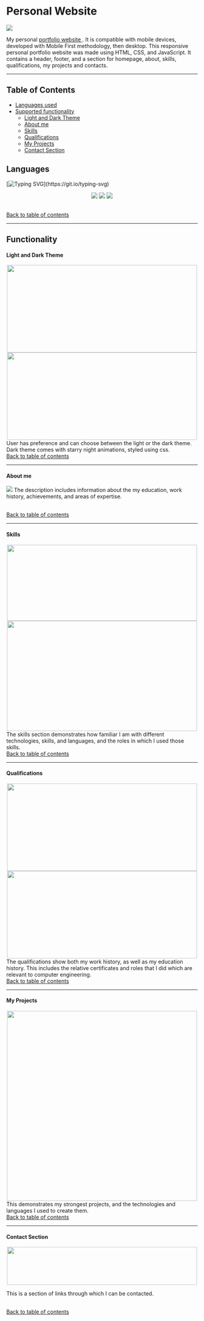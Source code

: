 # Personal Website
<a href="https://main--sarthakvaidya.netlify.app/"> <img src="/assets/img/programmer.png"> </a>

My personal <a href="https://main--sarthakvaidya.netlify.app/"> portfolio website </a>. It is compatible with mobile devices, developed with Mobile First methodology, then desktop. This responsive personal portfolio website was made using HTML, CSS, and JavaScript. It contains a header, footer, and a section for homepage, about, skills, qualifications, my projects and contacts. 

<hr>

<h2 id="top">Table of Contents</h2>

* [Languages used](#languages)
* [Supported functionality](#functionality)
  + [Light and Dark Theme](#light-and-dark-theme)
  + [About me](#about-me)
  + [Skills](#skills)
  + [Qualifications](#qualifications)
  + [My Projects](#my-projects)
  + [Contact Section](#contact-section)
  
## Languages
[![Typing SVG](https://readme-typing-svg.demolab.com/?lines=Languages;)](https://git.io/typing-svg)
<p align="center">
<img src="https://img.shields.io/badge/JavaScript-F7DF1E?style=for-the-badge&logo=javascript&logoColor=black"/> 
<img src="https://img.shields.io/badge/HTML-239120?style=for-the-badge&logo=html5&logoColor=whit"/>
<img src="https://img.shields.io/badge/CSS-239120?&style=for-the-badge&logo=css3&logoColor=white"/>
</p>
<br>
<a href="#top" class="btn">Back to table of contents</a>
<hr>

## Functionality

#### Light and Dark Theme
<div align="center">
<a href="https://main--sarthakvaidya.netlify.app/"> <img src="/assets/img/Portfolio_1.jpg" width="500" height="230"> </a>
<a href="https://main--sarthakvaidya.netlify.app/"> <img src="/assets/img/Portfolio_2.jpg" width="500" height="230"></a>
</div>
User has preference and can choose between the light or the dark theme. Dark theme comes with starry night animations, styled using css.
<br>
<a href="#top" class="btn">Back to table of contents</a><hr>

#### About me
<a href="https://main--sarthakvaidya.netlify.app/"><img src="/assets/img/Portfolio_3.jpg"></a>
The description includes information about the my education, work history, achievements, and areas of expertise.

<br>
<a href="#top" class="btn">Back to table of contents</a><hr>

#### Skills
<div align="center">
<a href="https://main--sarthakvaidya.netlify.app/"> <img src="/assets/img/Portfolio_4.jpg" width="500" height="200"> </a>
<a href="https://main--sarthakvaidya.netlify.app/"> <img src="/assets/img/Portfolio_5.jpg" width="500" height="290"></a>
</div>
The skills section demonstrates how familiar I am with different technologies, skills, and languages, and the roles in which I used those skills. 

<br>
<a href="#top" class="btn">Back to table of contents</a><hr>

#### Qualifications
<div align="center">
<a href="https://main--sarthakvaidya.netlify.app/"> <img src="/assets/img/Portfolio_6.jpg" width="500" height="230"> </a>
<a href="https://main--sarthakvaidya.netlify.app/"> <img src="/assets/img/Portfolio_7.jpg" width="500" height="230"></a>
</div>
The qualifications show both my work history, as well as my education history. This includes the relative certificates and roles that I did which are relevant to computer engineering.

<br>
<a href="#top" class="btn">Back to table of contents</a><hr>

#### My Projects
<div align="center">
<a href="https://main--sarthakvaidya.netlify.app/"><img src="/assets/img/Portfolio_8.jpg" width="500" height="500"></a>
</div>
This demonstrates my strongest projects, and the technologies and languages I used to create them. 

<br>
<a href="#top" class="btn">Back to table of contents</a><hr>

#### Contact Section
<div align="center">
<a href="https://main--sarthakvaidya.netlify.app/"> <img src="/assets/img/Portfolio_9.jpg" width="500" height="100"> </a>
</div>

This is a section of links through which I can be contacted. 

<br>
<a href="#top" class="btn">Back to table of contents</a>
